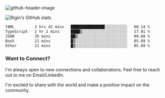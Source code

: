 
![github-header-image](https://github.com/riginoommen/riginoommen/assets/3840244/889cae65-df55-4cda-86cc-bf21bf1f2e96)

![Rigin's GitHub stats](https://github-readme-stats.vercel.app/api?username=riginoommen\&show_icons=true\&show=reviews,discussions_started,discussions_answered,prs_merged,prs_merged_percentage)


<!--START_SECTION:waka-->

```txt
YAML         3 hrs 42 mins   ███████████████░░░░░░░░░░   60.14 %
TypeScript   1 hr 2 mins     ████▒░░░░░░░░░░░░░░░░░░░░   17.01 %
JSON         35 mins         ██▒░░░░░░░░░░░░░░░░░░░░░░   09.68 %
Bash         21 mins         █▒░░░░░░░░░░░░░░░░░░░░░░░   05.89 %
Other        21 mins         █▒░░░░░░░░░░░░░░░░░░░░░░░   05.69 %
```

<!--END_SECTION:waka-->

### Want to Connect?

I'm always open to new connections and collaborations. Feel free to reach out to me on Email/LinkedIn.

I'm excited to share with the world and make a positive impact on the community.
